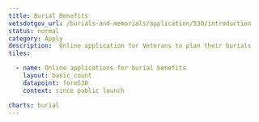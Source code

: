 ```yaml
---
title: Burial Benefits
vetsdotgov_url: /burials-and-memorials/application/530/introduction
status: normal
category: Apply
description:  Online application for Veterans to plan their burials
tiles:

  - name: Online applications for burial benefits
    layout: basic_count
    datapoint: form530
    context: since public launch

charts: burial
---
```

